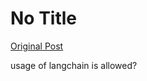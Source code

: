 # No Title

[Original Post](https://discourse.onlinedegree.iitm.ac.in/t/164277/189)

<p>usage of langchain is allowed?</p>